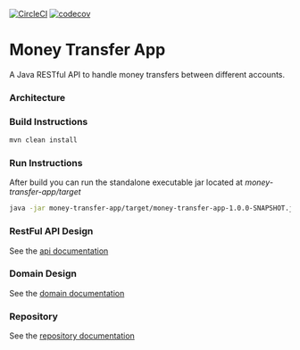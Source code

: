 [![CircleCI](https://circleci.com/gh/lorenzomartino86/money-transfer-app.svg?style=svg)](https://circleci.com/gh/lorenzomartino86/money-transfer-app)
[![codecov](https://codecov.io/gh/lorenzomartino86/money-transfer-app/branch/master/graph/badge.svg)](https://codecov.io/gh/lorenzomartino86/money-transfer-app)
# Money Transfer App
A Java RESTful API to handle money transfers between different accounts.

### Architecture



### Build Instructions
```sh
mvn clean install
```

### Run Instructions
After build you can run the standalone executable jar located at *money-transfer-app/target*
```sh
java -jar money-transfer-app/target/money-transfer-app-1.0.0-SNAPSHOT.jar
```

### RestFul API Design
See the [api documentation](money-transfer-rest-api/README.md)

### Domain Design
See the [domain documentation](money-transfer-domain/README.md)

### Repository
See the [repository documentation](money-transfer-repository/README.md)

